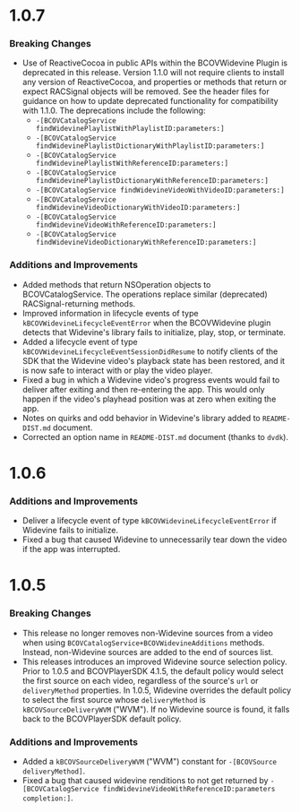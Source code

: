# 1.0.7

### Breaking Changes
* Use of ReactiveCocoa in public APIs within the BCOVWidevine Plugin is deprecated in this release. Version 1.1.0 will not require clients to install any version of ReactiveCocoa, and properties or methods that return or expect RACSignal objects will be removed. See the header files for guidance on how to update deprecated functionality for compatibility with 1.1.0. The deprecations include the following:
  * `-[BCOVCatalogService findWidevinePlaylistWithPlaylistID:parameters:]`
  * `-[BCOVCatalogService findWidevinePlaylistDictionaryWithPlaylistID:parameters:]`
  * `-[BCOVCatalogService findWidevinePlaylistWithReferenceID:parameters:]`
  * `-[BCOVCatalogService findWidevinePlaylistDictionaryWithReferenceID:parameters:]`
  * `-[BCOVCatalogService findWidevineVideoWithVideoID:parameters:]`
  * `-[BCOVCatalogService findWidevineVideoDictionaryWithVideoID:parameters:]`
  * `-[BCOVCatalogService findWidevineVideoWithReferenceID:parameters:]`
  * `-[BCOVCatalogService findWidevineVideoDictionaryWithReferenceID:parameters:]`

### Additions and Improvements
* Added methods that return NSOperation objects to BCOVCatalogService. The operations replace similar (deprecated) RACSignal-returning methods.
* Improved information in lifecycle events of type `kBCOVWidevineLifecycleEventError` when the BCOVWidevine plugin detects that Widevine's library fails to initialize, play, stop, or terminate.
* Added a lifecycle event of type `kBCOVWidevineLifecycleEventSessionDidResume` to notify clients of the SDK that the Widevine video's playback state has been restored, and it is now safe to interact with or play the video player.
* Fixed a bug in which a Widevine video's progress events would fail to deliver after exiting and then re-entering the app. This would only happen if the video's playhead position was at zero when exiting the app.
* Notes on quirks and odd behavior in Widevine's library added to `README-DIST.md` document.
* Corrected an option name in `README-DIST.md` document (thanks to `dvdk`).

# 1.0.6

### Additions and Improvements
* Deliver a lifecycle event of type `kBCOVWidevineLifecycleEventError` if Widevine fails to initialize.
* Fixed a bug that caused Widevine to unnecessarily tear down the video if the app was interrupted.

# 1.0.5

### Breaking Changes
* This release no longer removes non-Widevine sources from a video when using `BCOVCatalogService+BCOVWidevineAdditions` methods. Instead, non-Widevine sources are added to the end of sources list.
* This releases introduces an improved Widevine source selection policy. Prior to 1.0.5 and BCOVPlayerSDK 4.1.5, the default policy would select the first source on each video, regardless of the source's `url` or `deliveryMethod` properties.  In 1.0.5, Widevine overrides the default policy to select the first source whose `deliveryMethod` is `kBCOVSourceDeliveryWVM` ("WVM").  If no Widevine source is found, it falls back to the BCOVPlayerSDK default policy.

### Additions and Improvements
* Added a `kBCOVSourceDeliveryWVM` ("WVM") constant for `-[BCOVSource deliveryMethod]`.
* Fixed a bug that caused widevine renditions to not get returned by `-[BCOVCatalogService findWidevineVideoWithReferenceID:parameters completion:]`.
